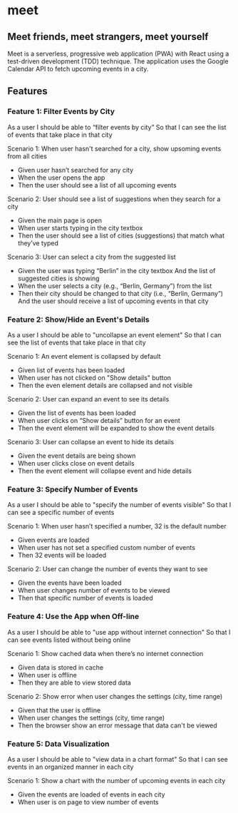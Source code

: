 # meet
## Meet friends, meet strangers, meet yourself

Meet is a serverless, progressive web application (PWA) with React using a test-driven development (TDD) technique. The application uses the Google Calendar API to fetch upcoming events in a city.

## Features

### Feature 1: Filter Events by City
As a user
I should be able to “filter events by city”
So that I can see the list of events that take place in that city

Scenario 1: When user hasn't searched for a city, show upsoming events from all cities
- Given user hasn’t searched for any city
- When the user opens the app
- Then the user should see a list of all upcoming events

Scenario 2: User should see a list of suggestions when they search for a city
- Given the main page is open
- When user starts typing in the city textbox
- Then the user should see a list of cities (suggestions) that match what they’ve typed

Scenario 3: User can select a city from the suggested list
- Given the user was typing “Berlin” in the city textbox
  And the list of suggested cities is showing
- When the user selects a city (e.g., “Berlin, Germany”) from the list
- Then their city should be changed to that city (i.e., “Berlin, Germany”)
  And the user should receive a list of upcoming events in that city

### Feature 2: Show/Hide an Event's Details
As a user
I should be able to "uncollapse an event element"
So that I can see the list of events that take place in that city

Scenario 1: An event element is collapsed by default
- Given list of events has been loaded
- When user has not clicked on "Show details" button
- Then the even element details are collapsed and not visible

Scenario 2: User can expand an event to see its details
- Given the list of events has been loaded
- When user clicks on “Show details” button for an event
- Then the event element will be expanded to show the event details

Scenario 3: User can collapse an event to hide its details
- Given the event details are being shown
- When user clicks close on event details
- Then the event element will collapse event and hide details

### Feature 3: Specify Number of Events
As a user
I should be able to "specify the number of events visible"
So that I can see a specific number of events 

Scenario 1: When user hasn’t specified a number, 32 is the default number
- Given events are loaded 
- When user has not set a specified custom number of events
- Then 32 events will be loaded 

Scenario 2: User can change the number of events they want to see
- Given the events have been loaded
- When user changes number of events to be viewed
- Then that specific number of events is loaded

### Feature 4: Use the App when Off-line
As a user
I should be able to "use app without internet connection"
So that I can see events listed without being online

Scenario 1: Show cached data when there’s no internet connection
- Given data is stored in cache
- When user is offline
- Then they are able to view stored data 

Scenario 2: Show error when user changes the settings (city, time range)
- Given that the user is offline
- When user changes the settings (city, time range)
- Then the browser show an error message that data can't be viewed

### Feature 5: Data Visualization
As a user
I should be able to "view data in a chart format"
So that I can see events in an organized manner in each city

Scenario 1: Show a chart with the number of upcoming events in each city
- Given the events are loaded of events in each city
- When user is on page to view number of events
